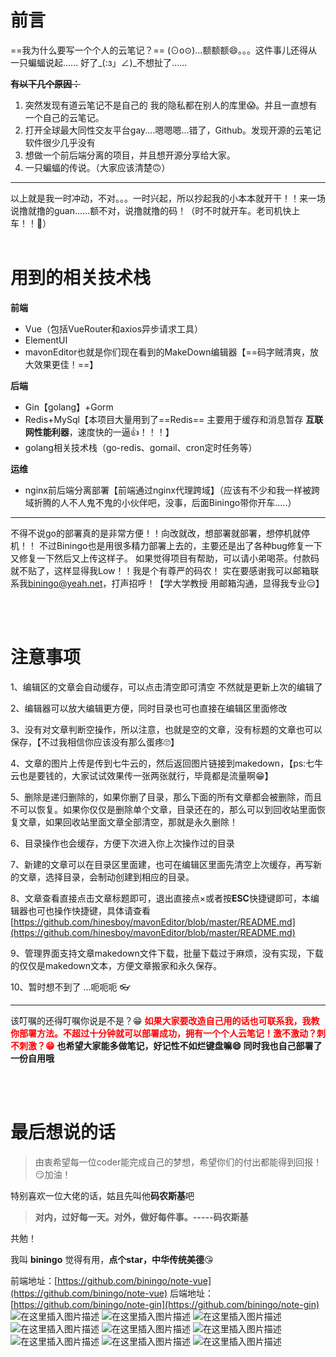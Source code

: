 # 前言
==我为什么要写一个个人的云笔记？==
(⊙o⊙)…额额额😄。。。这件事儿还得从一只蝙蝠说起......
好了_(:з」∠)_不想扯了......

**~~有以下几个原因：~~**
1. 突然发现有道云笔记不是自己的 我的隐私都在别人的库里😱。并且一直想有一个自己的云笔记。
2. 打开全球最大同性交友平台gay....嗯嗯嗯...错了，Github。发现开源的云笔记软件很少几乎没有
3. 想做一个前后端分离的项目，并且想开源分享给大家。
4. 一只蝙蝠的传说。（大家应该清楚🙃）
---
以上就是我一时冲动，不对。。。一时兴起，所以抄起我的小本本就开干！！来一场说撸就撸的guan......额不对，说撸就撸的码！（时不时就开车。老司机快上车！！🚜）
<br><br>
# 用到的相关技术栈

**前端**
- Vue（包括VueRouter和axios异步请求工具）
- ElementUI
- mavonEditor也就是你们现在看到的MakeDown编辑器【==码字贼清爽，放大效果更佳！==】

**后端**
- Gin【golang】+Gorm
- Redis+MySql【本项目大量用到了==Redis== 主要用于缓存和消息暂存 **互联网性能利器**，速度快的一逼👍！！！】
- golang相关技术栈（go-redis、gomail、cron定时任务等）

**运维**
- nginx前后端分离部署【前端通过nginx代理跨域】（应该有不少和我一样被跨域折腾的人不人鬼不鬼的小伙伴吧，没事，后面Biningo带你开车.....）
---
不得不说go的部署真的是非常方便！！向改就改，想部署就部署，想停机就停机！！
不过Biningo也是用很多精力部署上去的，主要还是出了各种bug修复一下又修复一下然后又上传这样子。
如果觉得项目有帮助，可以请小弟喝茶。付款码就不贴了，这样显得我Low！！我是个有尊严的码农！
实在要感谢我可以邮箱联系我[biningo@yeah.net](biningo@yeah.net)，打声招呼！【学大学教授 用邮箱沟通，显得我专业😑】

<br><br>
# 注意事项
1、编辑区的文章会自动缓存，可以点击清空即可清空  不然就是更新上次的编辑了

2、编辑器可以放大编辑更方便，同时目录也可也直接在编辑区里面修改

3、没有对文章判断空操作，所以注意，也就是空的文章，没有标题的文章也可以保存，【不过我相信你应该没有那么蛋疼🙄】

4、文章的图片上传是传到七牛云的，然后返回图片链接到makedown，【ps:七牛云也是要钱的，大家试试效果传一张两张就行，毕竟都是流量啊😁】

5、删除是递归删除的，如果你删了目录，那么下面的所有文章都会被删除，而且不可以恢复。如果你仅仅是删除单个文章，目录还在的，那么可以到回收站里面恢复文章，如果回收站里面文章全部清空，那就是永久删除！

6、目录操作也会缓存，方便下次进入你上次操作过的目录

7、新建的文章可以在目录区里面建，也可在编辑区里面先清空上次缓存，再写新的文章，选择目录，会制动创建到相应的目录。

8、文章查看直接点击文章标题即可，退出直接点×或者按**ESC**快捷键即可，本编辑器也可也操作快捷键，具体请查看[https://github.com/hinesboy/mavonEditor/blob/master/README.md](https://github.com/hinesboy/mavonEditor/blob/master/README.md)

9、管理界面支持文章makedown文件下载，批量下载过于麻烦，没有实现，下载的仅仅是makedown文本，方便文章搬家和永久保存。

10、暂时想不到了 ...呃呃呃   👓

---
该叮嘱的还得叮嘱你说是不是？😁
<font color=red>
**如果大家要改造自己用的话也可联系我，我教你部署方法。不超过十分钟就可以部署成功，拥有一个个人云笔记！激不激动？刺不刺激？😁**
</font>
**也希望大家能多做笔记，好记性不如烂键盘嘛😄  同时我也自己部署了一份自用哦**

<br><br>
# 最后想说的话
> 由衷希望每一位coder能完成自己的梦想，希望你们的付出都能得到回报！😏加油！




特别喜欢一位大佬的话，姑且先叫他**码农斯基**吧
> **对内，过好每一天。对外，做好每件事。-----码农斯基**

共勉！

我叫 **biningo**  觉得有用，**点个star，中华传统美德**😘


前端地址：[https://github.com/biningo/note-vue](https://github.com/biningo/note-vue)
后端地址：[https://github.com/biningo/note-gin](https://github.com/biningo/note-gin)
![在这里插入图片描述](https://img-blog.csdnimg.cn/20200228170439491.PNG?x-oss-process=image/watermark,type_ZmFuZ3poZW5naGVpdGk,shadow_10,text_aHR0cHM6Ly9ibG9nLmNzZG4ubmV0L3dlaXhpbl80NDU4NDI5Mw==,size_16,color_FFFFFF,t_70)
![在这里插入图片描述](https://img-blog.csdnimg.cn/20200228170622303.PNG?x-oss-process=image/watermark,type_ZmFuZ3poZW5naGVpdGk,shadow_10,text_aHR0cHM6Ly9ibG9nLmNzZG4ubmV0L3dlaXhpbl80NDU4NDI5Mw==,size_16,color_FFFFFF,t_70)
![在这里插入图片描述](https://img-blog.csdnimg.cn/20200228170455569.PNG?x-oss-process=image/watermark,type_ZmFuZ3poZW5naGVpdGk,shadow_10,text_aHR0cHM6Ly9ibG9nLmNzZG4ubmV0L3dlaXhpbl80NDU4NDI5Mw==,size_16,color_FFFFFF,t_70)
![在这里插入图片描述](https://img-blog.csdnimg.cn/2020022817050670.PNG?x-oss-process=image/watermark,type_ZmFuZ3poZW5naGVpdGk,shadow_10,text_aHR0cHM6Ly9ibG9nLmNzZG4ubmV0L3dlaXhpbl80NDU4NDI5Mw==,size_16,color_FFFFFF,t_70)
![在这里插入图片描述](https://img-blog.csdnimg.cn/20200228170515801.PNG?x-oss-process=image/watermark,type_ZmFuZ3poZW5naGVpdGk,shadow_10,text_aHR0cHM6Ly9ibG9nLmNzZG4ubmV0L3dlaXhpbl80NDU4NDI5Mw==,size_16,color_FFFFFF,t_70)
![在这里插入图片描述](https://img-blog.csdnimg.cn/20200228170528381.PNG?x-oss-process=image/watermark,type_ZmFuZ3poZW5naGVpdGk,shadow_10,text_aHR0cHM6Ly9ibG9nLmNzZG4ubmV0L3dlaXhpbl80NDU4NDI5Mw==,size_16,color_FFFFFF,t_70)
![在这里插入图片描述](https://img-blog.csdnimg.cn/20200228170547784.PNG?x-oss-process=image/watermark,type_ZmFuZ3poZW5naGVpdGk,shadow_10,text_aHR0cHM6Ly9ibG9nLmNzZG4ubmV0L3dlaXhpbl80NDU4NDI5Mw==,size_16,color_FFFFFF,t_70)
![在这里插入图片描述](https://img-blog.csdnimg.cn/20200228170604671.PNG?x-oss-process=image/watermark,type_ZmFuZ3poZW5naGVpdGk,shadow_10,text_aHR0cHM6Ly9ibG9nLmNzZG4ubmV0L3dlaXhpbl80NDU4NDI5Mw==,size_16,color_FFFFFF,t_70)
![在这里插入图片描述](https://img-blog.csdnimg.cn/20200228170654877.PNG?x-oss-process=image/watermark,type_ZmFuZ3poZW5naGVpdGk,shadow_10,text_aHR0cHM6Ly9ibG9nLmNzZG4ubmV0L3dlaXhpbl80NDU4NDI5Mw==,size_16,color_FFFFFF,t_70)
